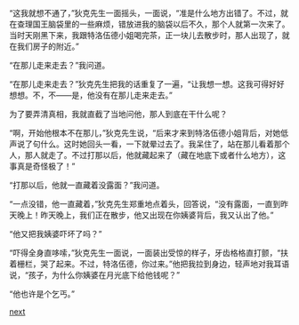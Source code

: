 
“这我就想不通了，”狄克先生一面摇头，一面说，“准是什么地方出错了。不过，就在查理国王脑袋里的一些麻烦，错放进我的脑袋以后不久，那个人就第一次来了。当时天刚黑下来，我跟特洛伍德小姐喝完茶，正一块儿去散步时，那人出现了，就在我们房子的附近。”

“在那儿走来走去？”我问道。

“在那儿走来走去？”狄克先生把我的话重复了一遍，“让我想一想。这我可得好好想想。不，不——是，他没有在那儿走来走去。”

为了要弄清真相，我就直截了当地问他，那人到底在干什么呢？

“啊，开始他根本不在那儿，”狄克先生说，“后来才来到特洛伍德小姐背后，对她低声说了句什么。这时她回头一看，一下就晕过去了。我呆住了，站在那儿看着那个人，那人就走了。不过打那以后，他就藏起来了（藏在地底下或者什么地方），这事真是奇怪极了！”

“打那以后，他就一直藏着没露面？”我问道。

“一点没错，他一直藏着，”狄克先生郑重地点着头，回答说，“没有露面，一直到昨天晚上！昨天晚上，我们正在散步，他又出现在你姨婆背后，我又认出了他。”

“他又把我姨婆吓坏了吗？”

“吓得全身直哆嗦，”狄克先生一面说，一面装出受惊的样子，牙齿格格直打颤，“扶着栅栏，哭了起来。不过，特洛伍德，你过来。”他把我拉到身边，轻声地对我耳语说，“孩子，为什么你姨婆在月光底下给他钱呢？”

“他也许是个乞丐。”

[next](page230.md)